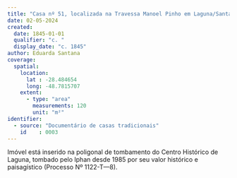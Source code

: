```yaml
---
title: "Casa nº 51, localizada na Travessa Manoel Pinho em Laguna/Santa Catarina"
date: 02-05-2024
created:
  date: 1845-01-01
  qualifier: "c. "
  display_date: "c. 1845"
author: Eduarda Santana
coverage:
  spatial:
    location:
      lat : -28.484654
      long: -48.7815707
    extent:
      - type: "area"
        measurements: 120
        unit: "m²"
identifier:
  - source: "Documentário de casas tradicionais"
    id    : 0003
---
```


Imóvel está inserido na poligonal de tombamento do Centro Histórico de Laguna, tombado pelo Iphan desde 1985 por seu valor histórico e paisagístico 
(Processo Nº 1122-T—8).
